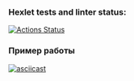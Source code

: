 ### Hexlet tests and linter status:
[![Actions Status](https://github.com/Argentum88/frontend-testing-react-project-lvl2/workflows/hexlet-check/badge.svg)](https://github.com/Argentum88/frontend-testing-react-project-lvl2/actions)

### Пример работы
[![asciicast](https://asciinema.org/a/oZVfbJrYdScQ1cE2v5EyR3EHY.svg)](https://asciinema.org/a/oZVfbJrYdScQ1cE2v5EyR3EHY)